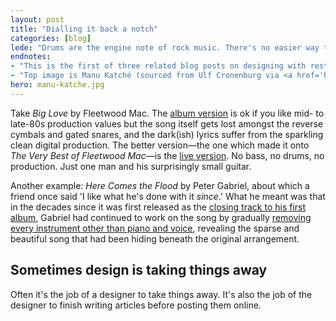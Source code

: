 ```yaml
---
layout: post
title: "Dialling it back a notch"
categories: [blog]
lede: "Drums are the engine note of rock music. There's no easier way to accelerate the pace of a song than to build a crescendo of kick drum, floor tom and snare. But sometimes when you take the drums away you end up with a better song."
endnotes: 
- "This is the first of three related blog posts on designing with restrictions. This one is about taking things away; the second and third will be about restraint and constraint."
- "Top image is Manu Katché (sourced from Ulf Cronenburg via <a href='http://commons.wikimedia.org/wiki/File:Manu_Katch%C3%A9_2010.jpg'>Wikimedia Commons</a>)"
hero: manu-katche.jpg
---
```


Take *Big Love* by Fleetwood Mac. The [album version](http://rd.io/x/QX_ZvSJe37U/) is ok if you like mid- to late-80s production values but the song itself gets lost amongst the reverse cymbals and gated snares, and the dark(ish) lyrics suffer from the sparkling clean digital production. The better version&#8212;the one which made it onto *The Very Best of Fleetwood Mac*&#8212;is the [live version](http://rd.io/x/QX_ZvTdeys4B/). No bass, no drums, no production. Just one man and his surprisingly small guitar.

Another example: *Here Comes the Flood* by Peter Gabriel, about which a friend once said 'I like what he's done with it *since*.' What he meant was that in the decades since it was first released as the [closing track to his first album](http://rd.io/x/QX_ZvTeLowY/), Gabriel had continued to work on the song by gradually [removing every instrument other than piano and voice](http://youtu.be/Ww9JS8dJ9fY), revealing the sparse and beautiful song that had been hiding beneath the original arrangement.  

## Sometimes design is taking things away

Often it's the job of a designer to take things away. It's also the job of the designer to finish writing articles before posting them online.